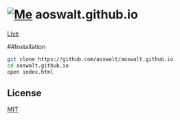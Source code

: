 # [![Me](https://github.com/aoswalt.png?size=50)](https://github.com/aoswalt) aoswalt.github.io

[Live](https://aoswalt.github.io)


<!-- ![Screenshot](https://aoswalt.github.io/images/) -->

##Installation

```sh
git clone https://github.com/aoswalt/aoswalt.github.io
cd aoswalt.github.io
open index.html
```

## License

[MIT](https://raw.githubusercontent.com/aoswalt/aoswalt.github.io/master/LICENSE)
